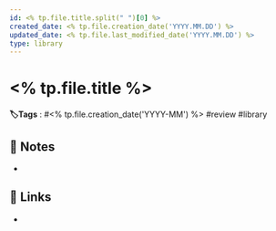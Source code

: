 ```yaml
---
id: <% tp.file.title.split(" ")[0] %>
created_date: <% tp.file.creation_date('YYYY.MM.DD') %>
updated_date: <% tp.file.last_modified_date('YYYY.MM.DD') %>
type: library
---
```


#  <% tp.file.title %>
 **🏷️Tags** :  #<% tp.file.creation_date('YYYY-MM') %> #review #library 

## 📝 Notes
- 
## 🔗 Links
- 